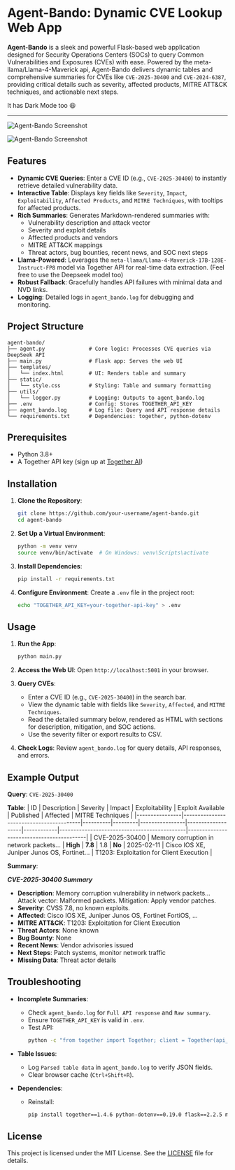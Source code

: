# Agent-Bando: Dynamic CVE Lookup Web App

**Agent-Bando** is a sleek and powerful Flask-based web application designed for Security Operations Centers (SOCs) to query Common Vulnerabilities and Exposures (CVEs) with ease. Powered by the meta-llama/Llama-4-Maverick api, Agent-Bando delivers dynamic tables and comprehensive summaries for CVEs like `CVE-2025-30400` and `CVE-2024-6387`, providing critical details such as severity, affected products, MITRE ATT&CK techniques, and actionable next steps.

It has Dark Mode too 😆

---

![Agent-Bando Screenshot](templates/screenshots/img1.png) 

![Agent-Bando Screenshot](templates/screenshots/img2.png) 
<!-- Placeholder; replace with actual screenshot -->

## Features

- **Dynamic CVE Queries**: Enter a CVE ID (e.g., `CVE-2025-30400`) to instantly retrieve detailed vulnerability data.
- **Interactive Table**: Displays key fields like `Severity`, `Impact`, `Exploitability`, `Affected Products`, and `MITRE Techniques`, with tooltips for affected products.
- **Rich Summaries**: Generates Markdown-rendered summaries with:
  - Vulnerability description and attack vector
  - Severity and exploit details
  - Affected products and vendors
  - MITRE ATT&CK mappings
  - Threat actors, bug bounties, recent news, and SOC next steps
- **Llama-Powered**: Leverages the `meta-llama/Llama-4-Maverick-17B-128E-Instruct-FP8` model via Together API for real-time data extraction. (Feel free to use the Deepseek model too)
- **Robust Fallback**: Gracefully handles API failures with minimal data and NVD links.
- **Logging**: Detailed logs in `agent_bando.log` for debugging and monitoring.

## Project Structure

```
agent-bando/
├── agent.py              # Core logic: Processes CVE queries via DeepSeek API
├── main.py               # Flask app: Serves the web UI
├── templates/
│   └── index.html        # UI: Renders table and summary
├── static/
│   └── style.css         # Styling: Table and summary formatting
├── utils/
│   └── logger.py         # Logging: Outputs to agent_bando.log
├── .env                  # Config: Stores TOGETHER_API_KEY
├── agent_bando.log       # Log file: Query and API response details
└── requirements.txt      # Dependencies: together, python-dotenv
```


## Prerequisites

- Python 3.8+
- A Together API key (sign up at [Together AI](https://www.together.ai/))

## Installation

1. **Clone the Repository**:
   ```bash
   git clone https://github.com/your-username/agent-bando.git
   cd agent-bando
   ```

2. **Set Up a Virtual Environment**:
   ```bash
   python -m venv venv
   source venv/bin/activate  # On Windows: venv\Scripts\activate
   ```

3. **Install Dependencies**:
   ```bash
   pip install -r requirements.txt
   ```

4. **Configure Environment**:
   Create a `.env` file in the project root:
   ```bash
   echo "TOGETHER_API_KEY=your-together-api-key" > .env
   ```

## Usage

1. **Run the App**:
   ```bash
   python main.py
   ```

2. **Access the Web UI**:
   Open `http://localhost:5001` in your browser.

3. **Query CVEs**:
   - Enter a CVE ID (e.g., `CVE-2025-30400`) in the search bar.
   - View the dynamic table with fields like `Severity`, `Affected`, and `MITRE Techniques`.
   - Read the detailed summary below, rendered as HTML with sections for description, mitigation, and SOC actions.
   - Use the severity filter or export results to CSV.

4. **Check Logs**:
   Review `agent_bando.log` for query details, API responses, and errors.

## Example Output

**Query**: `CVE-2025-30400`

**Table**:
| ID             | Description                             | Severity | Impact  | Exploitability | Exploit Available | Published  | Affected                                    | MITRE Techniques                         |
|----------------|-----------------------------------------|----------|---------|----------------|-------------------|------------|---------------------------------------------|------------------------------------------|
| CVE-2025-30400 | Memory corruption in network packets... | **High** | **7.8** | 1.8            | **No**            | 2025-02-11 | Cisco IOS XE, Juniper Junos OS, Fortinet... | T1203: Exploitation for Client Execution |

**Summary**:

***CVE-2025-30400 Summary***
- **Description**: Memory corruption vulnerability in network packets... Attack vector: Malformed packets. Mitigation: Apply vendor patches.
- **Severity**: CVSS 7.8, no known exploits.
- **Affected**: Cisco IOS XE, Juniper Junos OS, Fortinet FortiOS, ...
- **MITRE ATT&CK**: T1203: Exploitation for Client Execution
- **Threat Actors**: None known
- **Bug Bounty**: None
- **Recent News**: Vendor advisories issued
- **Next Steps**: Patch systems, monitor network traffic
- **Missing Data**: Threat actor details


## Troubleshooting

- **Incomplete Summaries**:
  - Check `agent_bando.log` for `Full API response` and `Raw summary`.
  - Ensure `TOGETHER_API_KEY` is valid in `.env`.
  - Test API:
    ```bash
    python -c "from together import Together; client = Together(api_key='your_key'); print(client.completions.create(model='meta-llama/Llama-4-Maverick-17B-128E-Instruct-FP8', prompt='For CVE-2025-30400, provide Markdown and JSON...', max_tokens=500).choices[0].text)"
    ```

- **Table Issues**:
  - Log `Parsed table data` in `agent_bando.log` to verify JSON fields.
  - Clear browser cache (`Ctrl+Shift+R`).

- **Dependencies**:
  - Reinstall:
    ```bash
    pip install together==1.4.6 python-dotenv==0.19.0 flask==2.2.5 markdown==3.4.1
    ```

## License

This project is licensed under the MIT License. See the [LICENSE](LICENSE) file for details.
